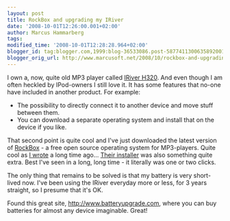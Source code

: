 ```yaml
---
layout: post
title: RockBox and upgrading my IRiver
date: '2008-10-01T12:26:00.001+02:00'
author: Marcus Hammarberg
tags:
modified_time: '2008-10-01T12:28:28.964+02:00'
blogger_id: tag:blogger.com,1999:blog-36533086.post-5877411300635892001
blogger_orig_url: http://www.marcusoft.net/2008/10/rockbox-and-upgrading-my-iriver.html
---
```



I own a, now, quite old MP3 player called [IRiver
H320](http://tbn0.google.com/images?q=tbn:50tN7Jbthhm7UM:http://lingon.files.wordpress.com/2006/07/00114893.jpg).
And even though I am often heckled by IPod-owners I still love it. It
has some features that no-one have included in another product. For
example:

- The possibility to directly connect it to another device and move
    stuff between them.
- You can download a separate operating system and install that on the
    device if you like.

That second point is quite cool and I've just downloaded the latest
version of [RockBox](http://www.rockbox.org/) - a free open source
operating system for MP3-players. Quite cool as [I
wrote](http://www.marcusoft.net/2006/11/rockbox-cool-stuff.html) a long
time ago... [Their
installer](http://www.rockbox.org/twiki/bin/view/Main/RockboxUtility)
was also something quite extra. Best I've seen in a long, long time - it
literally was one or two clicks.

The only thing that remains to be solved is that my battery is very
short-lived now. I've been using the IRiver everyday more or less, for 3
years straight, so I presume that it's OK.

Found this great site, <http://www.batteryupgrade.com>, where you can
buy batteries for almost any device imaginable. Great!
